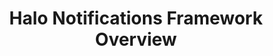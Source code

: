 ---
title: Halo Notifications Framework Overview
keywords: ios, notifications
last_updated: December 27, 2016
tags: [notifications]
sidebar: ios_sidebar
permalink: ios_notifications_overview.html
folder: ios
---